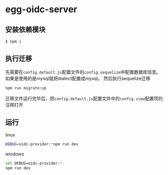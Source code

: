# egg-oidc-server



## 安装依赖模块

```bash
$ npm i
```


## 执行迁移

先需要在`config.default.js`配置文件的`config.sequelize`中配置数据库信息。
如果是使用的是mysql就把dialect配置成mysql。
然后执行sequelize迁移
```bash
npm run migrate:up
```

迁移文件运行完毕后，把`config.default.js`配置文件中的`config.view`配置项的注释打开



## 运行

linux 

```bash
DEBUG=oidc-provider:*npm run dev
```

windows 

```bash
set DEBUG=oidc-provider:*
npm run dev
```
